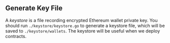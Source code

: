 ## Generate Key File
A *keystore* is a file recording encrypted Ethereum wallet private key. You should run `./keystore/keystore.go` to generate a keystore file, which will be saved to `./keystore/wallets`.
The keystore will be useful when we deploy contracts.
